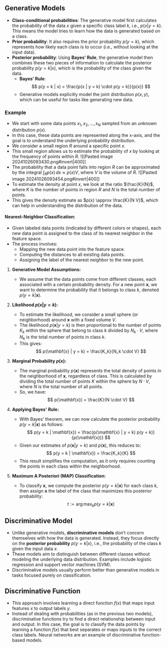 ## Generative Models
   - **Class-conditional probabilities**: The generative model first calculates the probability of the data $x$ given a specific class label $k$, i.e., $p(x | y = k)$. This means the model tries to learn how the data is generated based on a class.
   - **Prior probability**: It also requires the prior probability $p(y = k)$, which represents how likely each class is to occur (i.e., without looking at the input data).
   - **Posterior probability**: Using **Bayes' Rule**, the generative model then combines these two pieces of information to calculate the posterior probability $p(y = k | x)$, which is the probability of the class given the data. 
     - **Bayes' Rule**: 
       $$
       p(y = k | x) = \frac{p(x | y = k) \cdot p(y = k)}{p(x)}
       $$
     - Generative models explicitly model the joint distribution $p(x, y)$, which can be useful for tasks like generating new data.
### Example
   - We start with some data points $x_1, x_2, \ldots, x_N$ sampled from an unknown distribution $p(x)$.
   - In this case, these data points are represented along the x-axis, and the goal is to understand the underlying probability distribution.
   - We consider a small region $R$ around a specific point $x$.
   - This small region allows us to estimate the probability of $x$ by looking at the frequency of points within $R$.
![[Pasted image 20241026093430.png#invert|400]]
   - The probability that a data point falls into region $R$ can be approximated by the integral $\int_R p(x) \, dx \approx p(x) V$, where $V$ is the volume of $R$.
![[Pasted image 20241026093454.png#invert|400]]
   - To estimate the density at point $x$, we look at the ratio $\frac{K}{N}$, where $K$ is the number of points in region $R$ and $N$ is the total number of points.
   - This gives the density estimate as $p(x) \approx \frac{K}{N V}$, which can help in understanding the distribution of the data.
#### Nearest-Neighbor Classification:
   - Given labeled data points (indicated by different colors or shapes), each new data point is assigned to the class of its nearest neighbor in the feature space.
   - The process involves:
     - Mapping the new data point into the feature space.
     - Computing the distances to all existing data points.
     - Assigning the label of the nearest neighbor to the new point.
1. **Generative Model Assumptions:**
   - We assume that the data points come from different classes, each associated with a certain probability density. For a new point $\mathbf{x}$, we want to determine the probability that it belongs to class $k$, denoted $p(y = k | \mathbf{x})$.
2. **Likelihood $p(\mathbf{x} | y = k)$:**
   - To estimate the likelihood, we consider a small sphere (or neighborhood) around $\mathbf{x}$ with a fixed volume $V$.
   - The likelihood $p(\mathbf{x} | y = k)$ is then proportional to the number of points $K_k$ within the sphere that belong to class $k$ divided by $N_k \cdot V$, where $N_k$ is the total number of points in class $k$.
   - This gives:
     $$
     p(\mathbf{x} | y = k) = \frac{K_k}{N_k \cdot V}
     $$
3. **Marginal Probability $p(\mathbf{x})$:**
   - The marginal probability $p(\mathbf{x})$ represents the total density of points in the neighborhood of $\mathbf{x}$, regardless of class. This is calculated by dividing the total number of points $K$ within the sphere by $N \cdot V$, where $N$ is the total number of all points.
   - So, we have:
     $$
     p(\mathbf{x}) = \frac{K}{N \cdot V}
     $$
4. **Applying Bayes' Rule:**
   - With Bayes’ theorem, we can now calculate the posterior probability $p(y = k | \mathbf{x})$ as follows:
     $$
     p(y = k | \mathbf{x}) = \frac{p(\mathbf{x} | y = k) p(y = k)}{p(\mathbf{x})}
     $$
   - Given our estimates of $p(\mathbf{x} | y = k)$ and $p(\mathbf{x})$, this reduces to:
     $$
     p(y = k | \mathbf{x}) = \frac{K_k}{K}
     $$
   - This result simplifies the computation, as it only requires counting the points in each class within the neighborhood.

5. **Maximum A Posteriori (MAP) Classification:**
   - To classify $\mathbf{x}$, we compute the posterior $p(y = k | \mathbf{x})$ for each class $k$, then assign $\mathbf{x}$ the label of the class that maximizes this posterior probability:
     $$
     t := \arg \max_k p(y = k | \mathbf{x})
     $$
## **Discriminative Model**
   - Unlike generative models, **discriminative models** don’t concern themselves with how the data is generated. Instead, they focus directly on the **posterior probability** $p(y = k | x)$, i.e., the probability of the class $k$ given the input data $x$. 
   - These models aim to distinguish between different classes without modeling the underlying data distribution. Examples include logistic regression and support vector machines (SVM).
   - Discriminative models usually perform better than generative models in tasks focused purely on classification.
## Discriminative Function
   - This approach involves learning a direct function $f(x)$ that maps input features $x$ to output labels $y$.
   - Instead of dealing with probabilities (as in the previous two models), discriminative functions try to find a direct relationship between input and output. In this case, the goal is to classify the data points by learning a function $f(x)$ that best separates or maps inputs to the correct class labels. Neural networks are an example of discriminative function-based models.